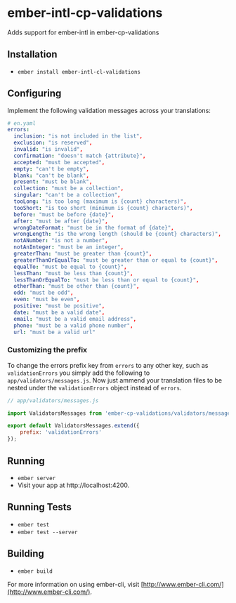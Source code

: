 # ember-intl-cp-validations

Adds support for ember-intl in ember-cp-validations

## Installation

* `ember install ember-intl-cl-validations`

## Configuring

Implement the following validation messages across your translations:

```yaml
# en.yaml
errors:
  inclusion: "is not included in the list",
  exclusion: "is reserved",
  invalid: "is invalid",
  confirmation: "doesn't match {attribute}",
  accepted: "must be accepted",
  empty: "can't be empty",
  blank: "can't be blank",
  present: "must be blank",
  collection: "must be a collection",
  singular: "can't be a collection",
  tooLong: "is too long (maximum is {count} characters)",
  tooShort: "is too short (minimum is {count} characters)",
  before: "must be before {date}",
  after: "must be after {date}",
  wrongDateFormat: "must be in the format of {date}",
  wrongLength: "is the wrong length (should be {count} characters)",
  notANumber: "is not a number",
  notAnInteger: "must be an integer",
  greaterThan: "must be greater than {count}",
  greaterThanOrEqualTo: "must be greater than or equal to {count}",
  equalTo: "must be equal to {count}",
  lessThan: "must be less than {count}",
  lessThanOrEqualTo: "must be less than or equal to {count}",
  otherThan: "must be other than {count}",
  odd: "must be odd",
  even: "must be even",
  positive: "must be positive",
  date: "must be a valid date",
  email: "must be a valid email address",
  phone: "must be a valid phone number",
  url: "must be a valid url"
```

### Customizing the prefix

To change the errors prefix key from `errors` to any other key, such as `validationErrors` you simply add the following to `app/validators/messages.js`.  Now just ammend your translation files to be nested under the `validationErrors` object instead of `errors`.

```js
// app/validators/messages.js

import ValidatorsMessages from 'ember-cp-validations/validators/messages';

export default ValidatorsMessages.extend({
	prefix: 'validationErrors'
});
```

## Running

* `ember server`
* Visit your app at http://localhost:4200.

## Running Tests

* `ember test`
* `ember test --server`

## Building

* `ember build`

For more information on using ember-cli, visit [http://www.ember-cli.com/](http://www.ember-cli.com/).
